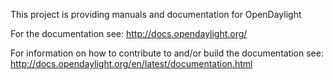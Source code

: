 This project is providing manuals and documentation for OpenDaylight

For the documentation see:
http://docs.opendaylight.org/

For information on how to contribute to and/or build the documentation see:
http://docs.opendaylight.org/en/latest/documentation.html
